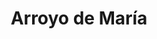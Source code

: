 ---
title: Arroyo de María
nombre_comunidad: Arroyo de María
municipio: San Jacinto
departamento: Bolívar
descripcion: >-
  La comunidad de Arroyo María inicia su historia en 1920 con la llegada de 5
  familias Leones Arrieta, Leones, Díaz y Mercado, los cuales iniciaron con la
  tumba de monte para el establecimiento de terrenos aptos para los cultivos y
  la crianza de ganado. Este terreno baldío que era montañoso fue la oportunidad
  de estas familias de tener un terreno para desarrollar su actividad
  agropecuaria.

  Está rodeada por el Cerro de Maco, Cerro de los Chivos, Cerro de Morena, y
  tiene diversos arroyos que la traspasan de un lugar a otro.

  Esta comunidad se caracterizó por ser pionera en los procesos organizativos,
  ya que para el año de 1944 habían iniciado con la creación de una junta de
  acción comunal que recibió el nombre del Amparo. Esta forma organizativa
  empezó hacer trabajos de apoyo comunitario, pero sólo hasta 1975 un 11 de
  febrero se escoge una junta directiva que inicia gestiones en busca del bien
  común, lo que fomentó el inicio de la adecuación de la vía de acceso del casco
  urbano hacia la comunidad, sólo usando pico y pala. Posteriormente, logró
  incidir para que la gobernación de Bolívar realizara la construcción de la
  carretera de San Jacinto a estas comunidades.
num_personas: 0
num_familias: 34
min_distancia_casco_urbano: 80
km_distancia_casco_urbano: 20
vias_acceso: >-
  Via en regular estado, se encuentra a una hora 20 minutos dela cabecera
  municipal 
infraestructura_comunitaria:
  - "* La Institución Educativa es el centro de concentración de la comunidad.\_ \n* Hay un espacio para eventos deportivos (arquerías)."
notas_infraestructura_comunitaria: null
liderazgo_comunidad: []
inclusion_diversidad_genero: null
comentarios_conectividad: null
punto_SOLE: Centro Educativo El Paraíso (El Bongal)
comentarios_punto_SOLE: []
ppales_actividades_economicas_vocacion_productiva:
  - "* Aproximadamente\_40 ha de cultivos de cacao en 22 familias. Una de las limitantes ha sido la incompatibilidad genética.\_\n* Tienen cultivos de aguacate\_\n* Plátano - 10 Ha y están sembrando en asocio con sistemas forestales con el cacao.\_\n* Ají\_\n* Agricultura tradicional\_"
comentarios_ppales_actividades_economicas_vocacion_productiva: null
comunidad_sostenible_uso_suelo: null
org_con_proyeccion: []
servicios_publicos_comunidades_focalizadas:
  - |-
    Hay energía. 
    No hay acueducto
  - ' tienen cosecha de agua. '
comunidades_focalizadas_educacion_infraestructura_educativa:
  - "* La Institución Educativa  hasta\_5° Grado. El bachillerato lo realizan en Corregimiento Paraíso. "
comunidades_focalizadas_practicas_organizativas: []
conectividad_minima: Bueno
iniciativas_priorizadas:
  - |-
    ASODECABON. Organización de Arroyo María y EL Bongal. 
    ASOPROCOAS 
org_focalizada: []
riesgo: null
otros_programas_USAID: []
alianzas_colaboradores:
  - |-
    ART
    SENA
    Alcaldía
    Gobernación de Bolívar
    CARDIQUE
    Somos Comunidad
    FEDECACAO
posibilidad_iniciativas_conjuntas_aliados_2: []
actividades_ocio:
  - "* Fiestas patronales\n* Campeonato de softbol y futbol entre las dos comunidades\n* Celebración San Francisco\_\n* Escuela de cacaoteritos (lúdico-educativo)\n* Artesanías elaboradas por mujeres\_(mochilas y hamacas)"
medios_comunicacion_narrativas_locales:
  - Fundación Tierra Montemariana
num_visitas_realizadas: null
num_diagnosticos_rurales_participativos_realizados: null
infraestructura_salud_atencion_psicosocial:
  - A través del programa
  - ' el E.S.E. HOSPITAL LOCAL DEL MUNICIPIO DE SAN JACINTO habilitó. el servicio de psicología. Aún se está trabajando por habilitar otros servicios así como la consulta por telemedicina. por el momento'
  - ' deben desplazarse a La cabecera municipal de San Jacinto'
notas_infraestructura_salud_atencion_psicosocial: null
num_visitas_predio: null
url: /comunidad-focalizada/arroyo-de-maria
layout: single
download_file: /reportes/arroyo-de-maria.pdf

---